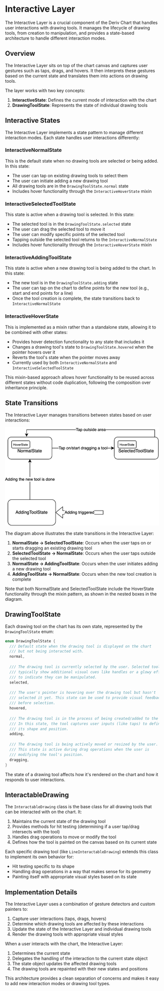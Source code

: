 # Interactive Layer

The Interactive Layer is a crucial component of the Deriv Chart that handles user interactions with drawing tools. It manages the lifecycle of drawing tools, from creation to manipulation, and provides a state-based architecture to handle different interaction modes.

## Overview

The Interactive Layer sits on top of the chart canvas and captures user gestures such as taps, drags, and hovers. It then interprets these gestures based on the current state and translates them into actions on drawing tools.

The layer works with two key concepts:
1. **InteractiveState**: Defines the current mode of interaction with the chart
2. **DrawingToolState**: Represents the state of individual drawing tools

## Interactive States

The Interactive Layer implements a state pattern to manage different interaction modes. Each state handles user interactions differently:

### InteractiveNormalState

This is the default state when no drawing tools are selected or being added. In this state:
- The user can tap on existing drawing tools to select them
- The user can initiate adding a new drawing tool
- All drawing tools are in the `DrawingToolState.normal` state
- Includes hover functionality through the `InteractiveHoverState` mixin

### InteractiveSelectedToolState

This state is active when a drawing tool is selected. In this state:
- The selected tool is in the `DrawingToolState.selected` state
- The user can drag the selected tool to move it
- The user can modify specific points of the selected tool
- Tapping outside the selected tool returns to the `InteractiveNormalState`
- Includes hover functionality through the `InteractiveHoverState` mixin

### InteractiveAddingToolState

This state is active when a new drawing tool is being added to the chart. In this state:
- The new tool is in the `DrawingToolState.adding` state
- The user can tap on the chart to define points for the new tool (e.g., start and end points for a line)
- Once the tool creation is complete, the state transitions back to `InteractiveNormalState`

### InteractiveHoverState

This is implemented as a mixin rather than a standalone state, allowing it to be combined with other states:
- Provides hover detection functionality to any state that includes it
- Changes a drawing tool's state to `DrawingToolState.hovered` when the pointer hovers over it
- Reverts the tool's state when the pointer moves away
- Currently used by both `InteractiveNormalState` and `InteractiveSelectedToolState`

This mixin-based approach allows hover functionality to be reused across different states without code duplication, following the composition over inheritance principle.

## State Transitions

The Interactive Layer manages transitions between states based on user interactions:

![Interactive Layer State Transitions](images/interactive_layer_2.png)

The diagram above illustrates the state transitions in the Interactive Layer:

1. **NormalState → SelectedToolState**: Occurs when the user taps on or starts dragging an existing drawing tool
2. **SelectedToolState → NormalState**: Occurs when the user taps outside the selected tool
3. **NormalState → AddingToolState**: Occurs when the user initiates adding a new drawing tool
4. **AddingToolState → NormalState**: Occurs when the new tool creation is complete

Note that both NormalState and SelectedToolState include the HoverState functionality through the mixin pattern, as shown in the nested boxes in the diagram.

## DrawingToolState

Each drawing tool on the chart has its own state, represented by the `DrawingToolState` enum:

```dart
enum DrawingToolState {
  /// Default state when the drawing tool is displayed on the chart
  /// but not being interacted with.
  normal,

  /// The drawing tool is currently selected by the user. Selected tools
  /// typically show additional visual cues like handles or a glowy effect
  /// to indicate they can be manipulated.
  selected,

  /// The user's pointer is hovering over the drawing tool but hasn't
  /// selected it yet. This state can be used to provide visual feedback
  /// before selection.
  hovered,

  /// The drawing tool is in the process of being created/added to the chart.
  /// In this state, the tool captures user inputs (like taps) to define
  /// its shape and position.
  adding,

  /// The drawing tool is being actively moved or resized by the user.
  /// This state is active during drag operations when the user is
  /// modifying the tool's position.
  dragging,
}
```

The state of a drawing tool affects how it's rendered on the chart and how it responds to user interactions.

## InteractableDrawing

The `InteractableDrawing` class is the base class for all drawing tools that can be interacted with on the chart. It:

1. Maintains the current state of the drawing tool
2. Provides methods for hit testing (determining if a user tap/drag intersects with the tool)
3. Handles drag operations to move or modify the tool
4. Defines how the tool is painted on the canvas based on its current state

Each specific drawing tool (like `LineInteractableDrawing`) extends this class to implement its own behavior for:
- Hit testing specific to its shape
- Handling drag operations in a way that makes sense for its geometry
- Painting itself with appropriate visual styles based on its state

## Implementation Details

The Interactive Layer uses a combination of gesture detectors and custom painters to:

1. Capture user interactions (taps, drags, hovers)
2. Determine which drawing tools are affected by these interactions
3. Update the state of the Interactive Layer and individual drawing tools
4. Render the drawing tools with appropriate visual styles

When a user interacts with the chart, the Interactive Layer:
1. Determines the current state
2. Delegates the handling of the interaction to the current state object
3. The state object updates the affected drawing tools
4. The drawing tools are repainted with their new states and positions

This architecture provides a clean separation of concerns and makes it easy to add new interaction modes or drawing tool types.